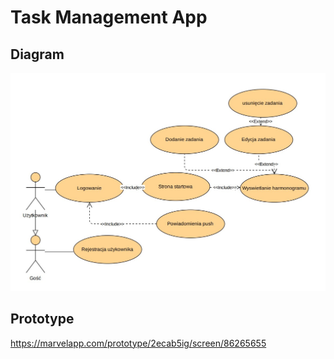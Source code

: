 # Task Management App
## Diagram
![diagram](./screenshots/diagram.jpg)
## Prototype
https://marvelapp.com/prototype/2ecab5ig/screen/86265655